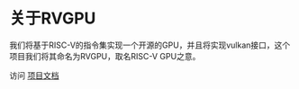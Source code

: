 # 关于RVGPU
我们将基于RISC-V的指令集实现一个开源的GPU，并且将实现vulkan接口，这个项目我们将其命名为RVGPU，取名RISC-V GPU之意。

访问 [项目文档](https://rvgpu.github.io)
